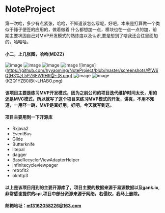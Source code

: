 # NoteProject
第一次哈，多少有点紧张，哈哈，不知道该怎么写呢，好吧，本来是打算做一个类似于锤子便签的应用的，做着做着
什么都想加一点，模块也在一点一点的加，前期主要巩固自己对MVP开发模式的熟练度以及认识,要是想到了啥我还会往里面加的，哈哈哈。
#### 小二，上几张图，哈哈(MDZZ)
![image](https://github.com/hyyaoming/NoteProject/blob/master/screenshots/1500003619(1).jpg)
![image](https://github.com/hyyaoming/NoteProject/blob/master/screenshots/1500003648(1).jpg)
![image](https://github.com/hyyaoming/NoteProject/blob/master/screenshots/1500003672(1).jpg)
![image](https://github.com/hyyaoming/NoteProject/blob/master/screenshots/1500003692(1).jpg)
![image](https://github.com/hyyaoming/NoteProject/blob/master/screenshots/@W6Q(H3%}L5PZ6EWRHR@~(8.png)
![image](https://github.com/hyyaoming/NoteProject/blob/master/screenshots/V7~_KMKH[3}1U_UVOI59K8V.png)
![image](https://github.com/hyyaoming/NoteProject/blob/master/screenshots/Y8$2){K2Q1YZB0)B(~LHABO.png)
#### 该项目主要是练习MVP开发模式，因为之前公司的项目迭代维护时间太长，用的还是MVC模式，所以就写了这个项目来练习MVP模式的开发，讲真，不用不知道，一用吓一跳，MVP是真好用，好吧，今天就写到这。
#### 项目主要用到一下开源库
 * Rxjava2
 * EventBus
 * Glide
 * Butterknife
 * litepal
 * dagger
 * BaseRecyclerViewAdapterHelper
 * infinitecycleviewpager
 * retrofit2
 * okhttp3
 #### 以上是该项目用到的主要开源库了，项目主要的数据来源于易源数据以及gank.io,非常感谢提供的api,项目中部分资源来源于网络，若侵权，我马上删除。
 #### 邮箱地址：m13162058226@163.com